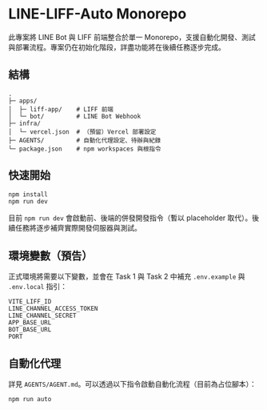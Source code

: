# LINE-LIFF-Auto Monorepo

此專案將 LINE Bot 與 LIFF 前端整合於單一 Monorepo，支援自動化開發、測試與部署流程。專案仍在初始化階段，詳盡功能將在後續任務逐步完成。

## 結構

```
.
├─ apps/
│  ├─ liff-app/    # LIFF 前端
│  └─ bot/         # LINE Bot Webhook
├─ infra/
│  └─ vercel.json  # （預留）Vercel 部署設定
├─ AGENTS/         # 自動化代理設定、待辦與紀錄
└─ package.json    # npm workspaces 與根指令
```

## 快速開始

```bash
npm install
npm run dev
```

目前 `npm run dev` 會啟動前、後端的併發開發指令（暫以 placeholder 取代）。後續任務將逐步補齊實際開發伺服器與測試。

## 環境變數（預告）

正式環境將需要以下變數，並會在 Task 1 與 Task 2 中補充 `.env.example` 與 `.env.local` 指引：

```
VITE_LIFF_ID
LINE_CHANNEL_ACCESS_TOKEN
LINE_CHANNEL_SECRET
APP_BASE_URL
BOT_BASE_URL
PORT
```

## 自動化代理

詳見 `AGENTS/AGENT.md`。可以透過以下指令啟動自動化流程（目前為占位腳本）：

```bash
npm run auto
```
